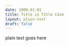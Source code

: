 ```yaml
---
date: 1000-01-01
title: Title in Title Case
layout: plain-text
draft: false
---
```


plain text goes here
